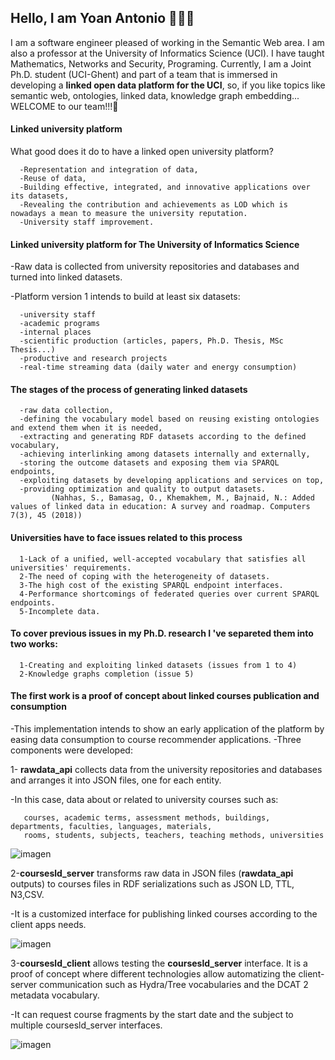## Hello, I am Yoan Antonio 👋👦🏻
I am a software engineer pleased of working in the Semantic Web area. I am also a professor at the University of Informatics Science (UCI). I have taught Mathematics, Networks and Security, Programing. Currently, I am a Joint Ph.D. student (UCI-Ghent) and part of a team that is immersed in developing a **linked open data platform for the UCI**, so, if you like topics like semantic web, ontologies, linked data, knowledge graph embedding... WELCOME to our team!!!🍇

#### Linked university platform
What good does it do to have a linked open university platform? 
            
      -Representation and integration of data,
      -Reuse of data,
      -Building effective, integrated, and innovative applications over its datasets,
      -Revealing the contribution and achievements as LOD which is nowadays a mean to measure the university reputation.
      -University staff improvement.
      
#### Linked university platform for The University of Informatics Science
-Raw data is collected from university repositories and databases and turned into linked datasets.

-Platform version 1 intends to build at least six datasets:
      
      -university staff
      -academic programs
      -internal places
      -scientific production (articles, papers, Ph.D. Thesis, MSc Thesis...)
      -productive and research projects
      -real-time streaming data (daily water and energy consumption)
      
#### The stages of the process of generating linked datasets
      -raw data collection,
      -defining the vocabulary model based on reusing existing ontologies and extend them when it is needed,
      -extracting and generating RDF datasets according to the defined vocabulary,
      -achieving interlinking among datasets internally and externally, 
      -storing the outcome datasets and exposing them via SPARQL endpoints, 
      -exploiting datasets by developing applications and services on top,
      -providing optimization and quality to output datasets.
             (Nahhas, S., Bamasag, O., Khemakhem, M., Bajnaid, N.: Added values of linked data in education: A survey and roadmap. Computers 7(3), 45 (2018))
      

#### Universities have to face issues related to this process
      1-Lack of a unified, well-accepted vocabulary that satisfies all universities' requirements.
      2-The need of coping with the heterogeneity of datasets.
      3-The high cost of the existing SPARQL endpoint interfaces.
      4-Performance shortcomings of federated queries over current SPARQL endpoints.
      5-Incomplete data.
      
#### To cover previous issues in my Ph.D. research I 've separeted them into two works:
      1-Creating and exploiting linked datasets (issues from 1 to 4)
      2-Knowledge graphs completion (issue 5)
      
#### The first work is a proof of concept about linked courses publication and consumption 
-This implementation intends to show an early application of the platform by easing data consumption to course recommender applications.
-Three components were developed:

  1- **rawdata_api** collects data from the university repositories and databases and arranges it into JSON files, one for each entity.
  
  -In this case, data about or related to university courses such as:
                        
       courses, academic terms, assessment methods, buildings, departments, faculties, languages, materials, 
       rooms, students, subjects, teachers, teaching methods, universities 
  
![imagen](https://user-images.githubusercontent.com/57901401/120075876-0b65f200-c071-11eb-8626-9e72aa5057e2.png)
              
         
 2-**coursesld_server** transforms raw data in JSON files (**rawdata_api** outputs) to courses files in RDF serializations such as JSON LD, TTL, N3,CSV.
 
 -It is a customized interface for publishing linked courses according to the client apps needs.
 
 ![imagen](https://user-images.githubusercontent.com/57901401/120075979-86c7a380-c071-11eb-84cf-04a08a4e3584.png)

 3-**coursesld_client** allows testing the **coursesld_server** interface. It is a proof of concept where different technologies allow automatizing the client-server communication such as Hydra/Tree vocabularies and the DCAT 2 metadata vocabulary.
 
 -It can request course fragments by the start date and the subject to multiple coursesld_server interfaces.
 
 ![imagen](https://user-images.githubusercontent.com/57901401/120078418-80d7bf80-c07d-11eb-9a83-247367bf071e.png)







